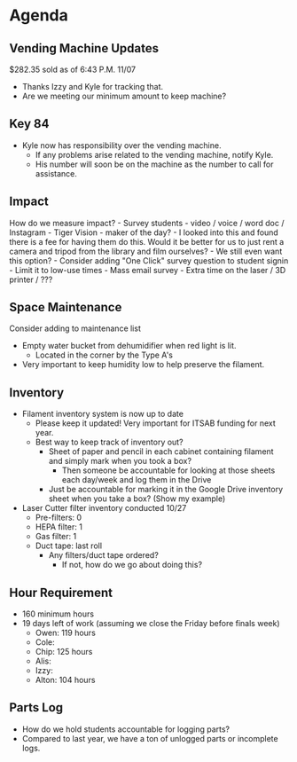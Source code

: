 # Agenda

## Vending Machine Updates
$282.35 sold as of 6:43 P.M. 11/07
- Thanks Izzy and Kyle for tracking that.
- Are we meeting our minimum amount to keep machine?

## Key 84
- Kyle now has responsibility over the vending machine.
  - If any problems arise related to the vending machine, notify Kyle.
  - His number will soon be on the machine as the number to call for assistance.

## Impact
How do we measure impact?
    - Survey students - video / voice / word doc / Instagram
        - Tiger Vision - maker of the day?
          - I looked into this and found there is a fee for having them do this. Would it be better for us to just rent a camera and tripod from the library and film ourselves?
            - We still even want this option?
    - Consider adding "One Click" survey question to student signin
        - Limit it to low-use times
    - Mass email survey
        - Extra time on the laser / 3D printer / ???

## Space Maintenance
Consider adding to maintenance list
- Empty water bucket from dehumidifier when red light is lit.
  - Located in the corner by the Type A's
- Very important to keep humidity low to help preserve the filament.

## Inventory
- Filament inventory system is now up to date
  - Please keep it updated! Very important for ITSAB funding for next year.
  - Best way to keep track of inventory out?
    - Sheet of paper and pencil in each cabinet containing filament and simply mark when you took a box?
      - Then someone be accountable for looking at those sheets each day/week and log them in the Drive
    - Just be accountable for marking it in the Google Drive inventory sheet when you take a box? (Show my example)
- Laser Cutter filter inventory conducted 10/27
  - Pre-filters: 0
  - HEPA filter: 1
  - Gas filter: 1
  - Duct tape: last roll
    - Any filters/duct tape ordered?
      - If not, how do we go about doing this?


## Hour Requirement
- 160 minimum hours
- 19 days left of work (assuming we close the Friday before finals week)
  - Owen: 119 hours
  - Cole:
  - Chip: 125 hours
  - Alis:
  - Izzy:
  - Alton: 104 hours

## Parts Log
- How do we hold students accountable for logging parts?
- Compared to last year, we have a ton of unlogged parts or incomplete logs.
